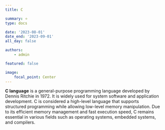 ```yaml
---
title: C

summary: ⭐️
type: docs

date: '2023-08-01'
date_end: '2023-09-01'
all_day: false

authors:
    - admin

featured: false

image:
    focal_point: Center
---
```

**C language** is a general-purpose programming language developed by Dennis Ritchie in 1972. It is widely used for system software and application development. C is considered a high-level language that supports structured programming while allowing low-level memory manipulation. Due to its efficient memory management and fast execution speed, C remains essential in various fields such as operating systems, embedded systems, and compilers.